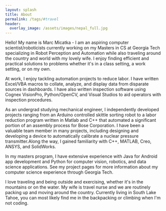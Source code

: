 ```yaml
---
layout: splash
title: About
permalink: /tags/#travel
header:
  overlay_image: /assets/images/nepal_full.jpg
---
```


Hello! My name is Marc Micatka - I am an aspiring computer scientist/roboticists currently working on my Masters in CS at Georgia Tech specializing in Robot Perception and Automation while also traveling around the country and world with my lovely wife. I enjoy finding efficient and practical solutions to problems whether it's in a class setting, a work setting, or on my own.

At work, I enjoy tackling automation projects to reduce labor. I have written Excel/VBA macros to collate, analyze, and display data from disparate sources in dashboards. I have also written inspection software using Cognex VisionPro, Python/OpenCV, and Visual Studios to aid operators with inspection procedures.

As an undergrad studying mechanical engineer, I independently developed projects ranging from an Arduino controlled skittle sorting robot to a labor reduction program written in Matlab and C++ that automated a significant portion of an assembly process for Bose Corporation. I have been a valuable team member in many projects, including designing and developing a device to automatically calibrate a nuclear pressure transmitter.Along the way, I gained familiarity with C++, MATLAB, Creo, ANSYS, and SolidWorks. 

In my masters program, I have extensive experience with Java for Android app development and Python for computer vision, robotics, and data science applications. See my project pages for more information about my computer science experience through Georgia Tech.

I love traveling and being outside and exercising, whether it's in the mountains or on the water. My wife is travel nurse and we are routinely packing up and moving around the country. Currently living in South Lake Tahoe, you can most likely find me in the backpacking or climbing when I'm not coding.

